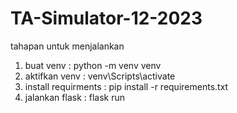 # TA-Simulator-12-2023
tahapan untuk menjalankan
1. buat venv : python -m venv venv
2. aktifkan venv : venv\Scripts\activate
3. install requirments : pip install -r requirements.txt
4. jalankan flask : flask run
